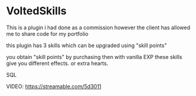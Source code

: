 # VoltedSkills

This is a plugin i had done as a commission however the client has allowed me to share code for my portfolio

this plugin has 3 skills which can be upgraded using "skill points"

you obtain "skill points" by purchasing then with vanilla EXP
these skills give you different effects. or extra hearts.

SQL

VIDEO: https://streamable.com/5d3011
